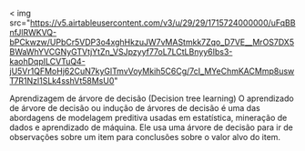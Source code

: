 <
  img src="https://v5.airtableusercontent.com/v3/u/29/29/1715724000000/uFqBBnfJlRWKVQ-bPCkwzw/UPbCr5VDP3o4xghHkzuJW7vMAStmkk7Zqo_D7VE__MrOS7DX5BWaWhYVCGNyGTVtjYtZn_VSJpzyyf77oL7LCtLBnyy6Ibs3-kaohDqpILCVTuQ4-jU5Vr1QFMoHj62CuN7kyGlTmvVoyMkih5C6Cg/7cI_MYeChmKACMmp8uswT7R1Nzl1SLk4sshVt58MsU0"
  >

Aprendizagem de árvore de decisão (Decision tree learning)
O aprendizado de árvore de decisão ou indução de árvores de decisão é uma das abordagens de modelagem preditiva usadas em estatística, mineração de dados e aprendizado de máquina. Ele usa uma árvore de decisão para ir de observações sobre um item para conclusões sobre o valor alvo do item.


